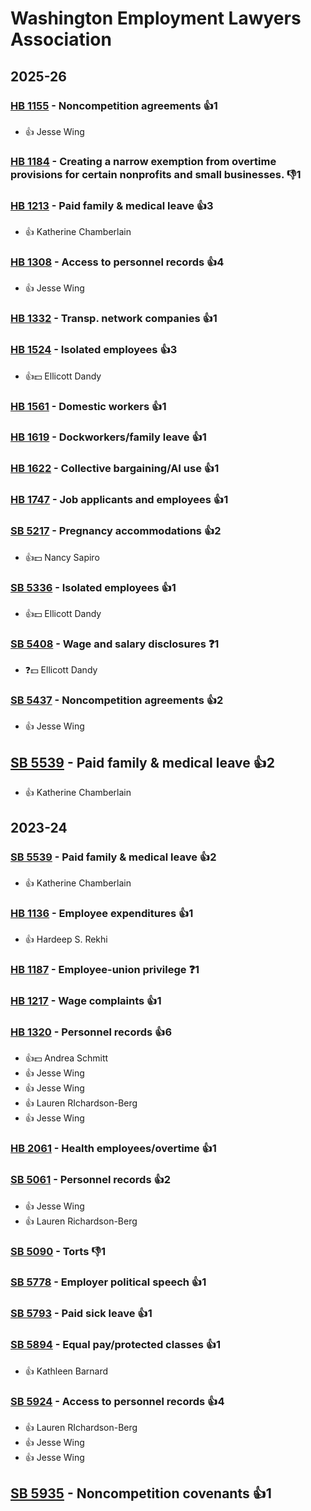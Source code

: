 # Washington Employment Lawyers Association
## 2025-26

### [HB 1155](/bill/2025-26/hb/1155/) - Noncompetition agreements 👍1  
* 👍 Jesse Wing

### [HB 1184](/bill/2025-26/hb/1184/) - Creating a narrow exemption from overtime provisions for certain nonprofits and small businesses.  👎1 

### [HB 1213](/bill/2025-26/hb/1213/) - Paid family & medical leave 👍3  
* 👍 Katherine Chamberlain

### [HB 1308](/bill/2025-26/hb/1308/) - Access to personnel records 👍4  
* 👍 Jesse Wing

### [HB 1332](/bill/2025-26/hb/1332/) - Transp. network companies 👍1  

### [HB 1524](/bill/2025-26/hb/1524/) - Isolated employees 👍3  
* 👍💵 Ellicott Dandy

### [HB 1561](/bill/2025-26/hb/1561/) - Domestic workers 👍1  

### [HB 1619](/bill/2025-26/hb/1619/) - Dockworkers/family leave 👍1  

### [HB 1622](/bill/2025-26/hb/1622/) - Collective bargaining/AI use 👍1  

### [HB 1747](/bill/2025-26/hb/1747/) - Job applicants and employees 👍1  

### [SB 5217](/bill/2025-26/sb/5217/) - Pregnancy accommodations 👍2  
* 👍💵 Nancy Sapiro

### [SB 5336](/bill/2025-26/sb/5336/) - Isolated employees 👍1  
* 👍💵 Ellicott Dandy

### [SB 5408](/bill/2025-26/sb/5408/) - Wage and salary disclosures   ❓1
* ❓💵 Ellicott Dandy

### [SB 5437](/bill/2025-26/sb/5437/) - Noncompetition agreements 👍2  
* 👍 Jesse Wing

## [SB 5539](/bill/2025-26/sb/5539/) - Paid family & medical leave 👍2  
* 👍 Katherine Chamberlain

## 2023-24

### [SB 5539](/bill/2023-24/sb/5539/) - Paid family & medical leave 👍2  
* 👍 Katherine Chamberlain

### [HB 1136](/bill/2023-24/hb/1136/) - Employee expenditures 👍1  
* 👍 Hardeep S. Rekhi

### [HB 1187](/bill/2023-24/hb/1187/) - Employee-union privilege   ❓1

### [HB 1217](/bill/2023-24/hb/1217/) - Wage complaints 👍1  

### [HB 1320](/bill/2023-24/hb/1320/) - Personnel records 👍6  
* 👍💵 Andrea Schmitt
* 👍 Jesse Wing
* 👍 Jesse Wing
* 👍 Lauren RIchardson-Berg
* 👍 Jesse Wing

### [HB 2061](/bill/2023-24/hb/2061/) - Health employees/overtime 👍1  

### [SB 5061](/bill/2023-24/sb/5061/) - Personnel records 👍2  
* 👍 Jesse Wing
* 👍 Lauren Richardson-Berg

### [SB 5090](/bill/2023-24/sb/5090/) - Torts  👎1 

### [SB 5778](/bill/2023-24/sb/5778/) - Employer political speech 👍1  

### [SB 5793](/bill/2023-24/sb/5793/) - Paid sick leave 👍1  

### [SB 5894](/bill/2023-24/sb/5894/) - Equal pay/protected classes 👍1  
* 👍 Kathleen Barnard

### [SB 5924](/bill/2023-24/sb/5924/) - Access to personnel records 👍4  
* 👍 Lauren RIchardson-Berg
* 👍 Jesse Wing
* 👍 Jesse Wing

## [SB 5935](/bill/2023-24/sb/5935/) - Noncompetition covenants 👍1  
